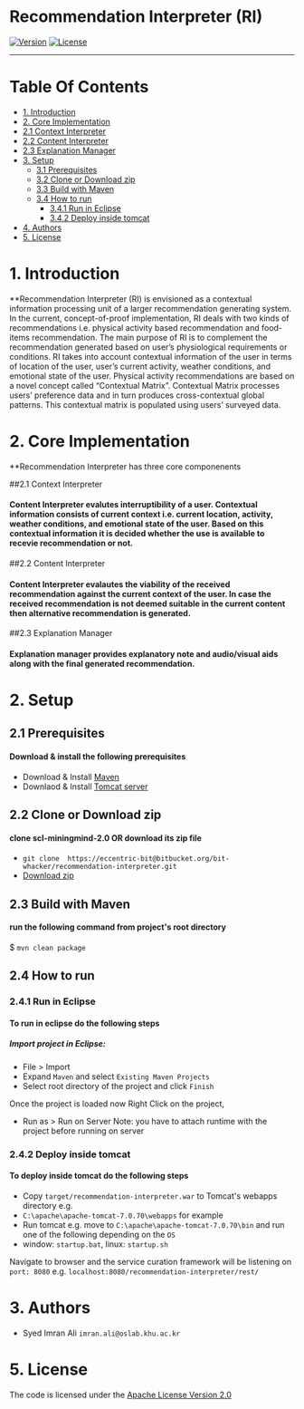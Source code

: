 # Recommendation Interpreter (RI)
[![Version](https://img.shields.io/badge/mining%20minds-version%202.5-green.svg)](http://www.miningminds.re.kr/english/)
[![License](https://img.shields.io/badge/Apache%20License%20-Version%202.0-yellowgreen.svg)](https://www.apache.org/licenses/LICENSE-2.0)

--------------------------

# Table Of Contents
- [1. Introduction](#1-introduction)
- [2. Core Implementation](#2-core-implementation)
 - [2.1 Context Interpreter](#2.1-context-interpreter)
  - [2.2 Content Interpreter](#2.2-content-interpreter)
  - [2.3 Explanation Manager](#3.3-explanation-manager)
- [3. Setup](#3-setup)
  - [3.1 Prerequisites](#3.1-prerequisites)
  - [3.2 Clone or Download zip](#3.2-clone-or-download-zip)
  - [3.3 Build with Maven](#3.3-build-with-maven)
  - [3.4 How to run](#3.4-how-to-run)
    - [3.4.1 Run in Eclipse](#3.4.1-run-in-eclipse)
    - [3.4.2 Deploy inside tomcat](#3.4.2-deploy-inside-tomcat)
- [4. Authors](#4-author)
- [5. License](#5-license)
  
# 1. Introduction

**Recommendation Interpreter (RI) is envisioned as a contextual information processing unit of a larger recommendation generating system. In the current, concept-of-proof implementation, RI deals with two kinds of recommendations i.e. physical activity based recommendation and food-items recommendation. The main purpose of RI is to complement the recommendation generated based on user’s physiological requirements or conditions. RI takes into account contextual information of the user in terms of location of the user, user’s current activity, weather conditions, and emotional state of the user. Physical activity recommendations are based on a novel concept called “Contextual Matrix”. Contextual Matrix processes users’ preference data and in turn produces cross-contextual global patterns. This contextual matrix is populated using users’ surveyed data.

# 2. Core Implementation

**Recommendation Interpreter has three core componenents

##2.1 Context Interpreter
#### Content Interpreter evalutes interruptibility of a user. Contextual information consists of current context i.e. current location, activity, weather conditions, and emotional state of the user. Based on this contextual information it is decided whether the use is available to recevie recommendation or not.

##2.2 Content Interpreter
#### Content Interpreter evalautes the viability of the received recommendation against the current context of the user. In case the received recommendation is not deemed suitable in the current content then alternative recommendation is generated.

##2.3 Explanation Manager
#### Explanation manager provides explanatory note and audio/visual aids along with the final generated recommendation.

# 2. Setup
## 2.1 Prerequisites
#### Download & install the following prerequisites
- Download & Install [Maven]([https://www.apache.org/dyn/closer.cgi)
- Downlaod & Install [Tomcat server](http://tomcat.apache.org/)

## 2.2 Clone or Download zip
#### clone scl-miningmind-2.0 OR download its zip file
* `git clone  https://eccentric-bit@bitbucket.org/bit-whacker/recommendation-interpreter.git`
* [Download zip](https://eccentric-bit@bitbucket.org/bit-whacker/recommendation-interpreter.git)

## 2.3 Build with Maven
#### run the following command from project's root directory
$ `mvn clean package`

## 2.4 How to run
### 2.4.1 Run in Eclipse
#### To run in eclipse do the following steps
##### Import project in Eclipse:
* File > Import 
* Expand `Maven` and select `Existing Maven Projects` 
* Select root directory of the project and click `Finish`

Once the project is loaded now Right Click on the project, 
* Run as > Run on Server
Note: you have to attach runtime with the project before running on server

### 2.4.2 Deploy inside tomcat
#### To deploy inside tomcat do the following steps
* Copy `target/recommendation-interpreter.war` to Tomcat's webapps directory e.g. 
* `C:\apache\apache-tomcat-7.0.70\webapps` for example
* Run tomcat e.g. move to `C:\apache\apache-tomcat-7.0.70\bin` and run one of the following depending on the `OS`
* window: `startup.bat`, linux: `startup.sh`

Navigate to browser and the service curation framework will be listening on `port: 8080`
e.g. `localhost:8080/recommendation-interpreter/rest/`

# 3. Authors
- Syed Imran Ali  `imran.ali@oslab.khu.ac.kr`

# 5. License
The code is licensed under the [Apache License Version 2.0](http://www.apache.org/licenses/LICENSE-2.0)